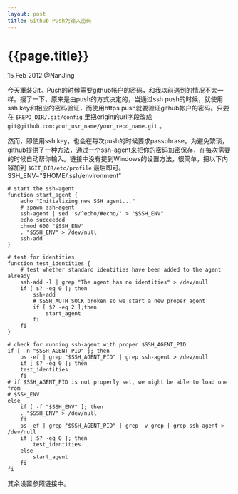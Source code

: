 ```yaml
---
layout: post
title: Github Push免输入密码
---
```


{{page.title}}
==============

<p class="meta">15 Feb 2012 @NanJing</p>

今天重装Git。Push的时候需要github帐户的密码，和我以前遇到的情况不太一样。搜了一下，原来是由push的方式决定的，当通过ssh push的时候，就使用ssh key和相应的密码验证，而使用https push就要验证github帐户的密码。只要在 `$REPO_DIR/.git/config` 里把origin的url字段改成 `git@github.com:your_usr_name/your_repo_name.git` 。

然而，即使用ssh key，也会在每次push的时候要求passphrase。为避免繁琐，github提供了一种[方法](http://help.github.com/ssh-key-passphrases/)，通过一个ssh-agent来把你的密码加密保存，在每次需要的时候自动帮你输入。链接中没有提到Windows的设置方法，很简单，把以下内容加到 `$GIT_DIR/etc/profile` 最后即可。
    SSH_ENV="$HOME/.ssh/environment"

    # start the ssh-agent
    function start_agent {
        echo "Initializing new SSH agent..."
        # spawn ssh-agent
        ssh-agent | sed 's/^echo/#echo/' > "$SSH_ENV"
        echo succeeded
        chmod 600 "$SSH_ENV"
        . "$SSH_ENV" > /dev/null
        ssh-add
    }

    # test for identities
    function test_identities {
        # test whether standard identities have been added to the agent already
        ssh-add -l | grep "The agent has no identities" > /dev/null
        if [ $? -eq 0 ]; then
            ssh-add
            # $SSH_AUTH_SOCK broken so we start a new proper agent
            if [ $? -eq 2 ];then
                start_agent
            fi
        fi
    }

    # check for running ssh-agent with proper $SSH_AGENT_PID
    if [ -n "$SSH_AGENT_PID" ]; then
        ps -ef | grep "$SSH_AGENT_PID" | grep ssh-agent > /dev/null
        if [ $? -eq 0 ]; then
        test_identities
        fi
    # if $SSH_AGENT_PID is not properly set, we might be able to load one from
    # $SSH_ENV
    else
        if [ -f "$SSH_ENV" ]; then
        . "$SSH_ENV" > /dev/null
        fi
        ps -ef | grep "$SSH_AGENT_PID" | grep -v grep | grep ssh-agent > /dev/null
        if [ $? -eq 0 ]; then
            test_identities
        else
            start_agent
        fi
    fi
    
其余设置参照链接中。